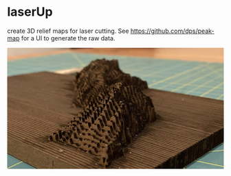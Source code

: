 # laserUp
create 3D relief maps for laser cutting.
See https://github.com/dps/peak-map for a UI to generate the raw data.

![Example](imgs/example.jpg)
